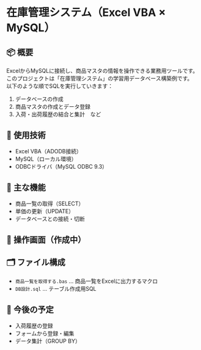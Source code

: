 # 在庫管理システム（Excel VBA × MySQL）

## 📦 概要
ExcelからMySQLに接続し、商品マスタの情報を操作できる業務用ツールです。
このプロジェクトは「在庫管理システム」の学習用データベース構築例です。
以下のような順でSQLを実行していきます：

1. データベースの作成
2. 商品マスタの作成とデータ登録
3. 入荷・出荷履歴の結合と集計　など

## 🔧 使用技術
- Excel VBA（ADODB接続）
- MySQL（ローカル環境）
- ODBCドライバ（MySQL ODBC 9.3）

## 🔁 主な機能
- 商品一覧の取得（SELECT）
- 単価の更新（UPDATE）
- データベースとの接続・切断

## 📸 操作画面（作成中）

## 🗂 ファイル構成
- `商品一覧を取得する.bas` ... 商品一覧をExcelに出力するマクロ
- `DB設計.sql` ... テーブル作成用SQL

## 📝 今後の予定
- 入荷履歴の登録
- フォームから登録・編集
- データ集計（GROUP BY）
